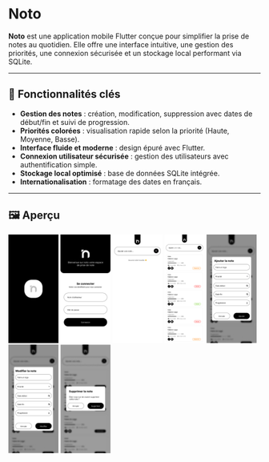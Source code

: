 # Noto

**Noto** est une application mobile Flutter conçue pour simplifier la prise de notes au quotidien. Elle offre une interface intuitive, une gestion des priorités, une connexion sécurisée et un stockage local performant via SQLite.

---

## 🚀 Fonctionnalités clés

- **Gestion des notes** : création, modification, suppression avec dates de début/fin et suivi de progression.
- **Priorités colorées** : visualisation rapide selon la priorité (Haute, Moyenne, Basse).
- **Interface fluide et moderne** : design épuré avec Flutter.
- **Connexion utilisateur sécurisée** : gestion des utilisateurs avec authentification simple.
- **Stockage local optimisé** : base de données SQLite intégrée.
- **Internationalisation** : formatage des dates en français.

---
## 🖼️ Aperçu
<img src="assets/demo/01-open_page.png" style="width: 100px">
<img src="assets/demo/02-login_page.png" style="width: 100px">
<img src="assets/demo/03-aucune_note_page.png" style="width: 100px">
<img src="assets/demo/04-note_page.png" style="width: 80px">
<img src="assets/demo/05-add_note.png" style="width: 100px">
<img src="assets/demo/06-update_note.png" style="width: 100px">
<img src="assets/demo/07-delete_note.png" style="width: 100px">